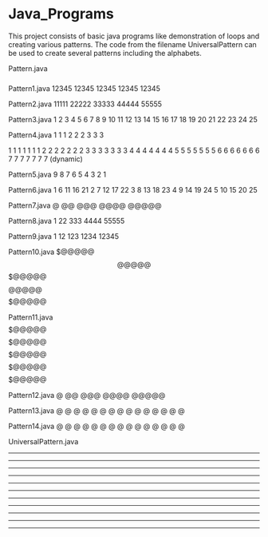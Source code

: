 # Java_Programs
This project consists of basic java programs like demonstration of loops and creating various patterns.
The code from the filename UniversalPattern can be used to create several patterns including the alphabets.

Pattern.java
#####
#####
#####
#####
#####

Pattern1.java
12345
12345
12345
12345
12345

Pattern2.java
11111
22222
33333
44444
55555

Pattern3.java
1 2 3 4 5 
6 7 8 9 10 
11 12 13 14 15 
16 17 18 19 20 
21 22 23 24 25

Pattern4.java
1 1 1 
2 2 2 
3 3 3

1 1 1 1 1 1 1 
2 2 2 2 2 2 2 
3 3 3 3 3 3 3 
4 4 4 4 4 4 4 
5 5 5 5 5 5 5 
6 6 6 6 6 6 6 
7 7 7 7 7 7 7 
(dynamic)

Pattern5.java
9 8 7 
6 5 4 
3 2 1 

Pattern6.java
1 6 11 16 21 
2 7 12 17 22 
3 8 13 18 23 
4 9 14 19 24 
5 10 15 20 25 

Pattern7.java
@
@@
@@@
@@@@
@@@@@

Pattern8.java
1
22
333
4444
55555

Pattern9.java
1
12
123
1234
12345

Pattern10.java
$@@@@@
$$@@@@@
$$$@@@@@
$$$$@@@@@
$$$$$@@@@@

Pattern11.java
$$$$$@@@@@
$$$$$@@@@@
$$$$$@@@@@
$$$$$@@@@@
$$$$$@@@@@

Pattern12.java
     @
    @@
   @@@
  @@@@
 @@@@@
 
Pattern13.java
    @ 
   @ @ 
  @ @ @ 
 @ @ @ @ 
@ @ @ @ @ 

Pattern14.java
 @ @ @ @ @ 
  @ @ @ @ 
   @ @ @ 
    @ @ 
     @ 

UniversalPattern.java
* * * * * * * * * * * 
* *     * * *     * * 
*   * *   *   * *   * 
*   * *   *   * *   * 
* *     * * *     * * 
* * * * * * * * * * * 
* *     * * *     * * 
*   * *   *   * *   * 
*   * *   *   * *   * 
* *     * * *     * * 
* * * * * * * * * * * 
